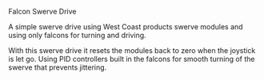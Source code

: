 Falcon Swerve Drive


A simple swerve drive using West Coast products swerve modules and using only falcons for turning and driving. 

With this swerve drive it resets the modules back to zero when the joystick is let go. Using PID controllers built in the falcons for smooth turning of the swerve that prevents jittering.
